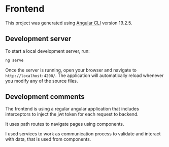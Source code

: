 # Frontend

This project was generated using [Angular CLI](https://github.com/angular/angular-cli) version 19.2.5.

## Development server

To start a local development server, run:

```bash
ng serve
```

Once the server is running, open your browser and navigate to `http://localhost:4200/`. The application will automatically reload whenever you modify any of the source files.

## Development comments

The frontend is using a regular angular application that includes interceptors to inject the jwt token for each request to backend.

It uses path routes to navigate pages using components.

I used services to work as communication process to validate and interact with data, that is used from components.
